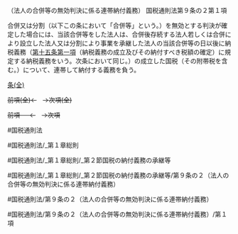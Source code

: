 （法人の合併等の無効判決に係る連帯納付義務）
国税通則法第９条の２第１項

合併又は分割（以下この条において「合併等」という。）を無効とする判決が確定した場合には、当該合併等をした法人は、合併後存続する法人若しくは合併により設立した法人又は分割により事業を承継した法人の当該合併等の日以後に納税義務（[第十五条第一項](国税通則法＿＿＿＿＿第１５条第１項)（納税義務の成立及びその納付すべき税額の確定）に規定する納税義務をいう。次条において同じ。）の成立した国税（その附帯税を含む。）について、連帯して納付する義務を負う。

[条(全)](国税通則法＿＿＿＿＿第９条の２_.md)

~~前項(全)←~~　~~→次項(全)~~

~~前項 　 ←~~　~~→次項~~



#国税通則法

#国税通則法/_第１章総則

#国税通則法/_第１章総則/_第２節国税の納付義務の承継等

#国税通則法/_第１章総則/_第２節国税の納付義務の承継等/第９条の２（法人の合併等の無効判決に係る連帯納付義務）

#国税通則法/第９条の２（法人の合併等の無効判決に係る連帯納付義務）

#国税通則法/第９条の２（法人の合併等の無効判決に係る連帯納付義務）/第１項

